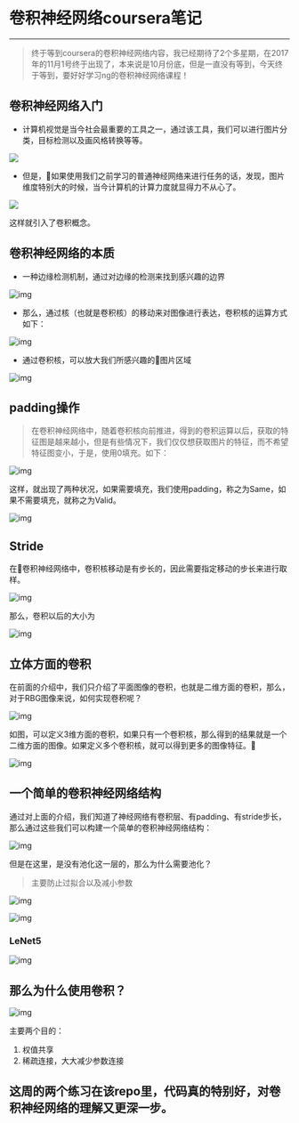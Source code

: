 # 卷积神经网络coursera笔记
***

> 终于等到coursera的卷积神经网络内容，我已经期待了2个多星期，在2017年的11月1号终于出现了，本来说是10月份底，但是一直没有等到，今天终于等到，要好好学习ng的卷积神经网络课程！

## 卷积神经网络入门

- 计算机视觉是当今社会最重要的工具之一，通过该工具，我们可以进行图片分类，目标检测以及画风格转换等等。

![](imgs/1.jpg)

- 但是，如果使用我们之前学习的普通神经网络来进行任务的话，发现，图片维度特别大的时候，当今计算机的计算力度就显得力不从心了。

![](imgs/2.jpg)

这样就引入了卷积概念。

## 卷积神经网络的本质

* 一种边缘检测机制，通过对边缘的检测来找到感兴趣的边界

![img](imgs/3.jpg)

* 那么，通过核（也就是卷积核）的移动来对图像进行表达，卷积核的运算方式如下：

![img](imgs/4.jpg)

* 通过卷积核，可以放大我们所感兴趣的图片区域

![img](imgs/5.jpg)

## padding操作

> 在卷积神经网络中，随着卷积核向前推进，得到的卷积运算以后，获取的特征图是越来越小，但是有些情况下，我们仅仅想获取图片的特征，而不希望特征图变小，于是，使用0填充。如下：

![img](imgs/6.jpg)

这样，就出现了两种状况，如果需要填充，我们使用padding，称之为Same，如果不需要填充，就称之为Valid。

![img](imgs/7.jpg)

## Stride

在卷积神经网络中，卷积核移动是有步长的，因此需要指定移动的步长来进行取样。

![img](imgs/8.jpg)

那么，卷积以后的大小为

![img](imgs/9.jpg)

## 立体方面的卷积

在前面的介绍中，我们只介绍了平面图像的卷积，也就是二维方面的卷积，那么，对于RBG图像来说，如何实现卷积呢？

![img](imgs/10.jpg)

如图，可以定义3维方面的卷积，如果只有一个卷积核，那么得到的结果就是一个二维方面的图像。如果定义多个卷积核，就可以得到更多的图像特征。

![img](imgs/11.jpg)

## 一个简单的卷积神经网络结构

通过对上面的介绍，我们知道了神经网络有卷积层、有padding、有stride步长，那么通过这些我们可以构建一个简单的卷积神经网络结构：

![img](imgs/12.jpg)

但是在这里，是没有池化这一层的，那么为什么需要池化？

> 主要防止过拟合以及减小参数

![img](imgs/13.jpg)

![img](imgs/14.jpg)

### LeNet5

![img](imgs/15.jpg)

## 那么为什么使用卷积？

![img](/imgs/16.jpg)

主要两个目的：

1. 权值共享
2. 稀疏连接，大大减少参数连接

## 这周的两个练习在该repo里，代码真的特别好，对卷积神经网络的理解又更深一步。





